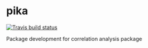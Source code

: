 # pika

<!-- badges: start -->
[![Travis build status](https://travis-ci.com/mrc-ide/pika.svg?branch=master)](https://travis-ci.com/mrc-ide/pika)
<!-- badges: end -->

Package development for correlation analysis package
